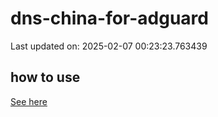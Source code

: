 # dns-china-for-adguard

Last updated on: 2025-02-07 00:23:23.763439

## how to use

[See here](https://github.com/AdguardTeam/AdGuardHome/wiki/Configuration#upstreams-from-file)